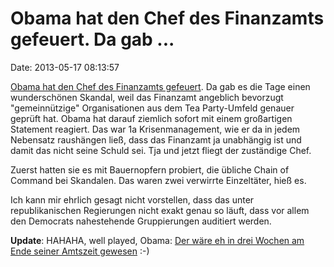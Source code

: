Obama hat den Chef des Finanzamts gefeuert. Da gab \...
=======================================================

Date: 2013-05-17 08:13:57

[Obama hat den Chef des Finanzamts
gefeuert](http://www.guardian.co.uk/world/2013/may/16/obama-fires-irs-head-tax-scandal).
Da gab es die Tage einen wunderschönen Skandal, weil das Finanzamt
angeblich bevorzugt \"gemeinnützige\" Organisationen aus dem Tea
Party-Umfeld genauer geprüft hat. Obama hat darauf ziemlich sofort mit
einem großartigen Statement reagiert. Das war 1a Krisenmanagement, wie
er da in jedem Nebensatz raushängen ließ, dass das Finanzamt ja
unabhängig ist und damit das nicht seine Schuld sei. Tja und jetzt
fliegt der zuständige Chef.

Zuerst hatten sie es mit Bauernopfern probiert, die übliche Chain of
Command bei Skandalen. Das waren zwei verwirrte Einzeltäter, hieß es.

Ich kann mir ehrlich gesagt nicht vorstellen, dass das unter
republikanischen Regierungen nicht exakt genau so läuft, dass vor allem
den Democrats nahestehende Gruppierungen auditiert werden.

**Update**: HAHAHA, well played, Obama: [Der wäre eh in drei Wochen am
Ende seiner Amtszeit
gewesen](http://abcnews.go.com/Politics/resignation-fired-irs-commissioner-planned-leave-post-june/story?id=19193192)
:-)
